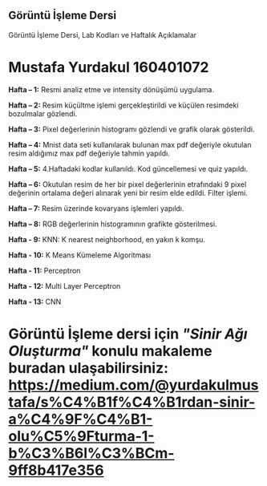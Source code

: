 ## Görüntü İşleme Dersi
Görüntü İşleme Dersi, Lab Kodları ve Haftalık Açıklamalar

# Mustafa Yurdakul 160401072

**Hafta – 1:** Resmi analiz etme ve intensity dönüşümü uygulama.

**Hafta – 2:** Resim küçültme işlemi gerçekleştirildi ve küçülen resimdeki bozulmalar gözlendi.

**Hafta – 3:** Pixel değerlerinin histogramı gözlendi ve grafik olarak gösterildi.

**Hafta – 4:** Mnist data seti kullanılarak bulunan max pdf değeriyle okutulan resim aldığımız max pdf değeriyle tahmin yapıldı.

**Hafta – 5:** 4.Haftadaki kodlar kullanıldı. Kod güncellemesi ve quiz yapıldı.

**Hafta – 6:** Okutulan resim de her bir pixel değerlerinin etrafındaki 9 pixel değerinin ortalama değeri alınarak yeni bir resim elde edildi. Filter işlemi.

**Hafta – 7:** Resim üzerinde kovaryans işlemleri yapıldı.

**Hafta – 8:** RGB değerlerinin histogramının grafikte gösterilmesi.

**Hafta - 9:** KNN: K nearest neighborhood, en yakın k komşu.

**Hafta - 10:** K Means Kümeleme Algoritması 

**Hafta - 11:** Perceptron

**Hafta - 12:** Multi Layer Perceptron

**Hafta - 13:** CNN

# Görüntü İşleme dersi için ***"Sinir Ağı Oluşturma"*** konulu **makaleme** buradan ulaşabilirsiniz: https://medium.com/@yurdakulmustafa/s%C4%B1f%C4%B1rdan-sinir-a%C4%9F%C4%B1-olu%C5%9Fturma-1-b%C3%B6l%C3%BCm-9ff8b417e356
